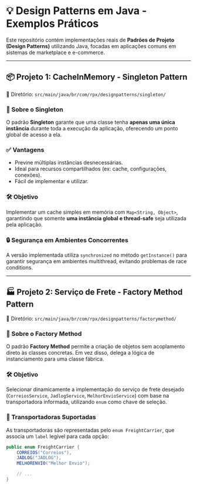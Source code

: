 # 💡 Design Patterns em Java - Exemplos Práticos

Este repositório contém implementações reais de **Padrões de Projeto (Design Patterns)** utilizando Java, focadas em aplicações comuns em sistemas de marketplace e e-commerce.

---

## 📦 Projeto 1: CacheInMemory - Singleton Pattern
📁 Diretório: `src/main/java/br/com/rpx/designpatterns/singleton/`

### 🧩 Sobre o Singleton

O padrão **Singleton** garante que uma classe tenha **apenas uma única instância** durante toda a execução da aplicação, oferecendo um ponto global de acesso a ela.

### ✅ Vantagens

- Previne múltiplas instâncias desnecessárias.
- Ideal para recursos compartilhados (ex: cache, configurações, conexões).
- Fácil de implementar e utilizar.

### 🛠️ Objetivo

Implementar um cache simples em memória com `Map<String, Object>`, garantindo que somente **uma instância global e thread-safe** seja utilizada pela aplicação.

### 🔒 Segurança em Ambientes Concorrentes

A versão implementada utiliza `synchronized` no método `getInstance()` para garantir segurança em ambientes multithread, evitando problemas de race conditions.

---

## 🏭 Projeto 2: Serviço de Frete - Factory Method Pattern
📁 Diretório: `src/main/java/br/com/rpx/designpatterns/factorymethod/`

### 🧩 Sobre o Factory Method

O padrão **Factory Method** permite a criação de objetos sem acoplamento direto às classes concretas. Em vez disso, delega a lógica de instanciamento para uma classe fábrica.

### 🛠️ Objetivo

Selecionar dinamicamente a implementação do serviço de frete desejado (`CorreiosService`, `JadlogService`, `MelhorEnvioService`) com base na transportadora informada, utilizando `enum` como chave de seleção.

### 🚚 Transportadoras Suportadas

As transportadoras são representadas pelo `enum FreightCarrier`, que associa um `label` legível para cada opção:

```java
public enum FreightCarrier {
    CORREIOS("Correios"),
    JADLOG("JADLOG"),
    MELHORENVIO("Melhor Envio");

    // ...
}
